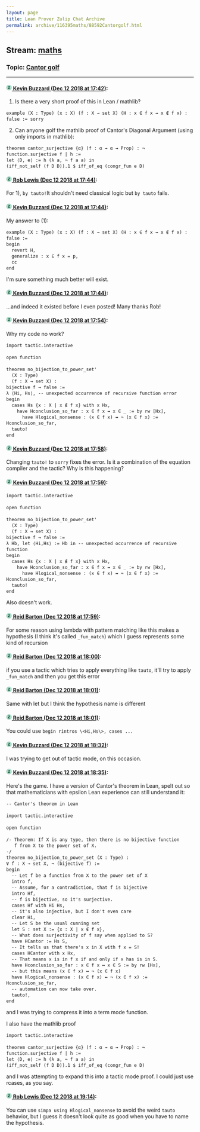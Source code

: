 ```yaml
---
layout: page
title: Lean Prover Zulip Chat Archive 
permalink: archive/116395maths/88592Cantorgolf.html
---
```


## Stream: [maths](index.html)
### Topic: [Cantor golf](88592Cantorgolf.html)

---

#### [![Click to go to Zulip](../../assets/img/zulip2.png) Kevin Buzzard (Dec 12 2018 at 17:42)](https://leanprover.zulipchat.com/#narrow/stream/116395-maths/topic/Cantor%20golf/near/151537525):
1) Is there a very short proof of this in Lean / mathlib?

```lean
example (X : Type) (x : X) (f : X → set X) (H : x ∈ f x ↔ x ∉ f x) : false := sorry
```

2) Can anyone golf the mathlib proof of Cantor's Diagonal Argument (using only imports in mathlib):

```lean
theorem cantor_surjective {α} (f : α → α → Prop) : ¬ function.surjective f | h :=
let ⟨D, e⟩ := h (λ a, ¬ f a a) in
(iff_not_self (f D D)).1 $ iff_of_eq (congr_fun e D)
```

#### [![Click to go to Zulip](../../assets/img/zulip2.png) Rob Lewis (Dec 12 2018 at 17:44)](https://leanprover.zulipchat.com/#narrow/stream/116395-maths/topic/Cantor%20golf/near/151537662):
For 1), `by tauto!`It shouldn't need classical logic but `by tauto` fails.

#### [![Click to go to Zulip](../../assets/img/zulip2.png) Kevin Buzzard (Dec 12 2018 at 17:44)](https://leanprover.zulipchat.com/#narrow/stream/116395-maths/topic/Cantor%20golf/near/151537663):
My answer to (1):

```lean
example (X : Type) (x : X) (f : X → set X) (H : x ∈ f x ↔ x ∉ f x) : false :=
begin
  revert H,
  generalize : x ∈ f x = p,
  cc  
end
```

I'm sure something much better will exist.

#### [![Click to go to Zulip](../../assets/img/zulip2.png) Kevin Buzzard (Dec 12 2018 at 17:44)](https://leanprover.zulipchat.com/#narrow/stream/116395-maths/topic/Cantor%20golf/near/151537700):
...and indeed it existed before I even posted! Many thanks Rob!

#### [![Click to go to Zulip](../../assets/img/zulip2.png) Kevin Buzzard (Dec 12 2018 at 17:54)](https://leanprover.zulipchat.com/#narrow/stream/116395-maths/topic/Cantor%20golf/near/151538379):
Why my code no work?

```lean
import tactic.interactive

open function

theorem no_bijection_to_power_set'
  (X : Type)
  (f : X → set X) :
bijective f → false :=
λ ⟨Hi, Hs⟩, -- unexpected occurrence of recursive function error
begin
  cases Hs {x : X | x ∉ f x} with x Hx,
    have Hconclusion_so_far : x ∈ f x ↔ x ∈ _ := by rw [Hx],
      have Hlogical_nonsense : (x ∈ f x) ↔ ¬ (x ∈ f x) := Hconclusion_so_far,
  tauto!
end
```

#### [![Click to go to Zulip](../../assets/img/zulip2.png) Kevin Buzzard (Dec 12 2018 at 17:58)](https://leanprover.zulipchat.com/#narrow/stream/116395-maths/topic/Cantor%20golf/near/151538702):
Changing `tauto!` to `sorry` fixes the error. Is it a combination of the equation compiler and the tactic? Why is this happening?

#### [![Click to go to Zulip](../../assets/img/zulip2.png) Kevin Buzzard (Dec 12 2018 at 17:59)](https://leanprover.zulipchat.com/#narrow/stream/116395-maths/topic/Cantor%20golf/near/151538742):
```lean
import tactic.interactive

open function

theorem no_bijection_to_power_set'
  (X : Type)
  (f : X → set X) :
bijective f → false :=
λ Hb, let ⟨Hi,Hs⟩ := Hb in -- unexpected occurrence of recursive function
begin
  cases Hs {x : X | x ∉ f x} with x Hx,
    have Hconclusion_so_far : x ∈ f x ↔ x ∈ _ := by rw [Hx],
      have Hlogical_nonsense : (x ∈ f x) ↔ ¬ (x ∈ f x) := Hconclusion_so_far,
  tauto!
end
```

Also doesn't work.

#### [![Click to go to Zulip](../../assets/img/zulip2.png) Reid Barton (Dec 12 2018 at 17:59)](https://leanprover.zulipchat.com/#narrow/stream/116395-maths/topic/Cantor%20golf/near/151538747):
For some reason using lambda with pattern matching like this makes a hypothesis (I think it's called `_fun_match`) which I guess represents some kind of recursion

#### [![Click to go to Zulip](../../assets/img/zulip2.png) Reid Barton (Dec 12 2018 at 18:00)](https://leanprover.zulipchat.com/#narrow/stream/116395-maths/topic/Cantor%20golf/near/151538832):
if you use a tactic which tries to apply everything like `tauto`, it'll try to apply `_fun_match` and then you get this error

#### [![Click to go to Zulip](../../assets/img/zulip2.png) Reid Barton (Dec 12 2018 at 18:01)](https://leanprover.zulipchat.com/#narrow/stream/116395-maths/topic/Cantor%20golf/near/151538880):
Same with let but I think the hypothesis name is different

#### [![Click to go to Zulip](../../assets/img/zulip2.png) Reid Barton (Dec 12 2018 at 18:01)](https://leanprover.zulipchat.com/#narrow/stream/116395-maths/topic/Cantor%20golf/near/151538901):
You could use `begin rintros \<Hi,Hs\>, cases ...`

#### [![Click to go to Zulip](../../assets/img/zulip2.png) Kevin Buzzard (Dec 12 2018 at 18:32)](https://leanprover.zulipchat.com/#narrow/stream/116395-maths/topic/Cantor%20golf/near/151541033):
I was trying to get out of tactic mode, on this occasion.

#### [![Click to go to Zulip](../../assets/img/zulip2.png) Kevin Buzzard (Dec 12 2018 at 18:35)](https://leanprover.zulipchat.com/#narrow/stream/116395-maths/topic/Cantor%20golf/near/151541245):
Here's the game. I have a version of Cantor's theorem in Lean, spelt out so that mathematicians with epsilon Lean experience can still understand it:

```lean
-- Cantor's theorem in Lean

import tactic.interactive

open function

/- Theorem: If X is any type, then there is no bijective function
   f from X to the power set of X.
-/
theorem no_bijection_to_power_set (X : Type) :
∀ f : X → set X, ¬ (bijective f) :=
begin
  -- Let f be a function from X to the power set of X
  intro f,
  -- Assume, for a contradiction, that f is bijective
  intro Hf,
  -- f is bijective, so it's surjective.
  cases Hf with Hi Hs,
  -- it's also injective, but I don't even care
  clear Hi,
  -- Let S be the usual cunning set
  let S : set X := {x : X | x ∉ f x},
  -- What does surjectivity of f say when applied to S?
  have HCantor := Hs S,
  -- It tells us that there's x in X with f x = S!
  cases HCantor with x Hx,
  -- That means x is in f x if and only if x has is in S.
  have Hconclusion_so_far : x ∈ f x ↔ x ∈ S := by rw [Hx],
  -- but this means (x ∈ f x) ↔ ¬ (x ∈ f x)
  have Hlogical_nonsense : (x ∈ f x) ↔ ¬ (x ∈ f x) := Hconclusion_so_far,
  -- automation can now take over.
  tauto!,
end
```

and I was trying to compress it into a term mode function.

I also have the mathlib proof

```lean
import tactic.interactive

theorem cantor_surjective {α} (f : α → α → Prop) : ¬ function.surjective f | h :=
let ⟨D, e⟩ := h (λ a, ¬ f a a) in
(iff_not_self (f D D)).1 $ iff_of_eq (congr_fun e D)
```

and I was attempting to expand this into a tactic mode proof. I could just use rcases, as you say.

#### [![Click to go to Zulip](../../assets/img/zulip2.png) Rob Lewis (Dec 12 2018 at 19:14)](https://leanprover.zulipchat.com/#narrow/stream/116395-maths/topic/Cantor%20golf/near/151551702):
You can use `simpa using Hlogical_nonsense` to avoid the weird `tauto` behavior, but I guess it doesn't look quite as good when you have to name the hypothesis.

